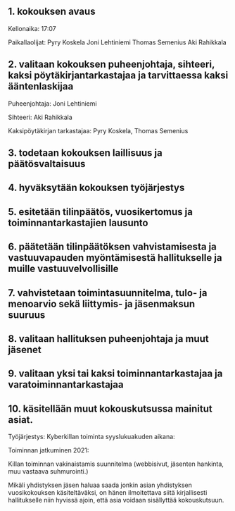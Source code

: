 ## 1. kokouksen avaus

Kellonaika: 17:07

Paikallaolijat: Pyry Koskela
                Joni Lehtiniemi
                Thomas Semenius
                Aki Rahikkala
                
## 2. valitaan kokouksen puheenjohtaja, sihteeri, kaksi pöytäkirjantarkastajaa ja tarvittaessa kaksi ääntenlaskijaa
Puheenjohtaja: Joni Lehtiniemi

Sihteeri: Aki Rahikkala 

Kaksipöytäkirjan tarkastajaa: Pyry Koskela, Thomas Semenius 

## 3. todetaan kokouksen laillisuus ja päätösvaltaisuus

## 4. hyväksytään kokouksen työjärjestys
## 5. esitetään tilinpäätös, vuosikertomus ja toiminnantarkastajien lausunto
## 6. päätetään tilinpäätöksen vahvistamisesta ja vastuuvapauden myöntämisestä hallitukselle ja muille vastuuvelvollisille
## 7. vahvistetaan toimintasuunnitelma, tulo- ja menoarvio sekä liittymis- ja jäsenmaksun suuruus
## 8. valitaan hallituksen puheenjohtaja ja muut jäsenet
## 9. valitaan yksi tai kaksi toiminnantarkastajaa ja varatoiminnantarkastajaa
## 10. käsitellään muut kokouskutsussa mainitut asiat.

Työjärjestys:
Kyberkillan toiminta syyslukuakuden aikana:

Toiminnan jatkuminen 2021:

Killan toiminnan vakinaistamis suunnitelma (webbisivut, jäsenten hankinta, muu vastaava suhmurointi.)

Mikäli yhdistyksen jäsen haluaa saada jonkin asian yhdistyksen vuosikokouksen käsiteltäväksi, on hänen ilmoitettava siitä kirjallisesti hallitukselle niin hyvissä ajoin, että asia voidaan sisällyttää kokouskutsuun.
